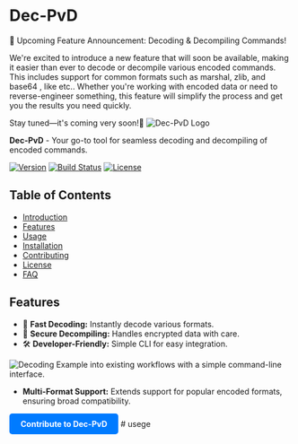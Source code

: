 # Dec-PvD

📢 Upcoming Feature Announcement: Decoding & Decompiling Commands!

We're excited to introduce a new feature that will soon be available, making it easier than ever to decode or decompile various encoded commands. This includes support for common formats such as marshal, zlib, and base64 , like etc.. Whether you're working with encoded data or need to reverse-engineer something, this feature will simplify the process and get you the results you need quickly.

Stay tuned—it's coming very soon!🔔
![Dec-PvD Logo](https://your-link-to-logo.png)

**Dec-PvD** - Your go-to tool for seamless decoding and decompiling of encoded commands.

[![Version](https://img.shields.io/badge/version-1.0-blue)](https://your-version-link)
[![Build Status](https://img.shields.io/badge/build-passing-brightgreen)](https://ci.example.com/build-status)
[![License](https://img.shields.io/badge/license-MIT-green)](https://github.com/your-repo/LICENSE)

## Table of Contents
- [Introduction](#introduction)
- [Features](#features)
- [Usage](#usage)
- [Installation](#installation)
- [Contributing](#contributing)
- [License](#license)
- [FAQ](#faq)

## Features

- 🚀 **Fast Decoding:** Instantly decode various formats.
- 🔐 **Secure Decompiling:** Handles encrypted data with care.
- 🛠️ **Developer-Friendly:** Simple CLI for easy integration.

![Decoding Example]([[https://your-link-to-gif.gif](https://images.app.goo.gl/TW4GcBq3H1LALfT5A))
into existing workflows with a simple command-line interface.
- **Multi-Format Support:** Extends support for popular encoded formats, ensuring broad compatibility.


<a href="https://github.com/your-repo/contributing" style="display:inline-block;background-color:#007BFF;color:white;padding:10px 20px;text-align:center;text-decoration:none;border-radius:5px;font-weight:bold;">
Contribute to Dec-PvD
</a>
# usege

